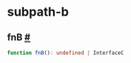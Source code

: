 # subpath-b

## fnB <a id="fn-b" href="#fn-b">#</a>

```ts
function fnB(): undefined | InterfaceC
```
